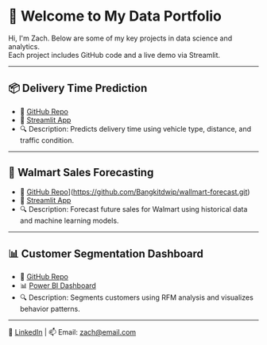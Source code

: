 # 👋 Welcome to My Data Portfolio

Hi, I'm Zach. Below are some of my key projects in data science and analytics.  
Each project includes GitHub code and a live demo via Streamlit.

---

## 📦 Delivery Time Prediction
- 📄 [GitHub Repo](https://github.com/zach/delivery-predict)
- 🚀 [Streamlit App](https://deliverypredict.streamlit.app)
- 🔍 Description: Predicts delivery time using vehicle type, distance, and traffic condition.

---

## 🛒 Walmart Sales Forecasting
- 📄 [GitHub Repo]([https://github.com/zach/walmart-forecast)](https://github.com/Bangkitdwip/wallmart-forecast.git)
- 🚀 [Streamlit App]([https://walmartforecast.streamlit.app](https://wallmart-forecast-wmjtf4m6sp66pxfh7tovu5.streamlit.app/))
- 🔍 Description: Forecast future sales for Walmart using historical data and machine learning models.

---

## 📊 Customer Segmentation Dashboard
- 📄 [GitHub Repo](https://github.com/zach/customer-segment)
- 📊 [Power BI Dashboard](https://app.powerbi.com/...yourlink)
- 🔍 Description: Segments customers using RFM analysis and visualizes behavior patterns.

---

💼 [LinkedIn](https://www.linkedin.com/in/zach) | 📫 Email: zach@email.com
